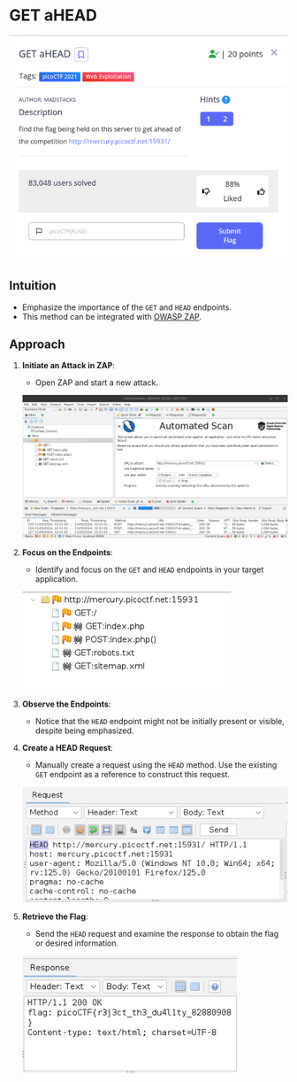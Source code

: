 # GET aHEAD

![alt text](image.png)

## Intuition

- Emphasize the importance of the `GET` and `HEAD` endpoints.
- This method can be integrated with [OWASP ZAP][zap].

## Approach

1. **Initiate an Attack in ZAP**:
   - Open ZAP and start a new attack.

   ![alt text](image-1.png)

2. **Focus on the Endpoints**:
   - Identify and focus on the `GET` and `HEAD` endpoints in your target application.

   ![alt text](image-2.png)

3. **Observe the Endpoints**:
   - Notice that the `HEAD` endpoint might not be initially present or visible, despite being emphasized.

4. **Create a HEAD Request**:
   - Manually create a request using the `HEAD` method. Use the existing `GET` endpoint as a reference to construct this request.

   ![alt text](image-5.png)

5. **Retrieve the Flag**:
   - Send the `HEAD` request and examine the response to obtain the flag or desired information.

   ![alt text](image-4.png)

[zap]: https://www.zaproxy.org/
